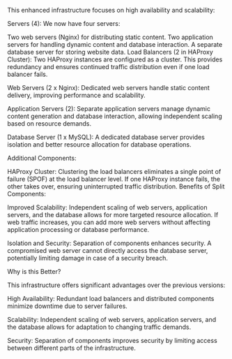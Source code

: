 This enhanced infrastructure focuses on high availability and scalability:

Servers (4):  We now have four servers:

Two web servers (Nginx) for distributing static content.
Two application servers for handling dynamic content and database interaction.
A separate database server for storing website data.
Load Balancers (2 in HAProxy Cluster):  Two HAProxy instances are configured as a cluster. This provides redundancy and ensures continued traffic distribution even if one load balancer fails.

Web Servers (2 x Nginx):  Dedicated web servers handle static content delivery, improving performance and scalability.

Application Servers (2):  Separate application servers manage dynamic content generation and database interaction, allowing independent scaling based on resource demands.

Database Server (1 x MySQL):  A dedicated database server provides isolation and better resource allocation for database operations.

Additional Components:

HAProxy Cluster: Clustering the load balancers eliminates a single point of failure (SPOF) at the load balancer level. If one HAProxy instance fails, the other takes over, ensuring uninterrupted traffic distribution.
Benefits of Split Components:

Improved Scalability:  Independent scaling of web servers, application servers, and the database allows for more targeted resource allocation. If web traffic increases, you can add more web servers without affecting application processing or database performance.

Isolation and Security:  Separation of components enhances security. A compromised web server cannot directly access the database server, potentially limiting damage in case of a security breach.

Why is this Better?

This infrastructure offers significant advantages over the previous versions:

High Availability:  Redundant load balancers and distributed components minimize downtime due to server failures.

Scalability:  Independent scaling of web servers, application servers, and the database allows for adaptation to changing traffic demands.

Security:  Separation of components improves security by limiting access between different parts of the infrastructure.

